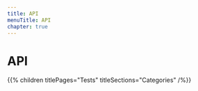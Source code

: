```yaml
---
title: API
menuTitle: API
chapter: true
---
```


# API

{{% children titlePages="Tests" titleSections="Categories" /%}}
